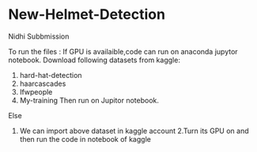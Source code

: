 # New-Helmet-Detection
Nidhi Subbmission



To run the files :
If GPU is availaible,code can run on anaconda jupytor notebook.
Download following datasets from kaggle:
1. hard-hat-detection
2. haarcascades
3. lfwpeople
4. My-training
Then run on Jupitor notebook.  

Else
1. We can import above dataset in kaggle account 
2.Turn its GPU on and then run the code in notebook of kaggle
